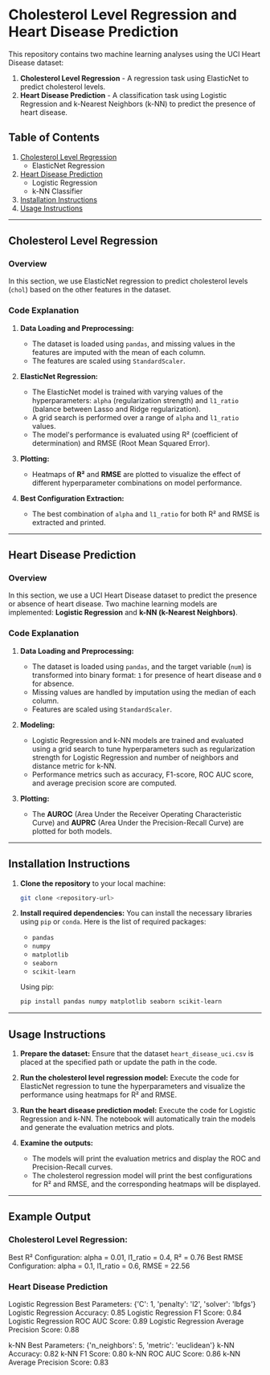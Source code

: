 # Cholesterol Level Regression and Heart Disease Prediction

This repository contains two machine learning analyses using the UCI Heart Disease dataset:
1. **Cholesterol Level Regression** - A regression task using ElasticNet to predict cholesterol levels.
2. **Heart Disease Prediction** - A classification task using Logistic Regression and k-Nearest Neighbors (k-NN) to predict the presence of heart disease.

## Table of Contents
1. [Cholesterol Level Regression](#cholesterol-level-regression)
    - ElasticNet Regression
2. [Heart Disease Prediction](#heart-disease-prediction)
    - Logistic Regression
    - k-NN Classifier
3. [Installation Instructions](#installation-instructions)
4. [Usage Instructions](#usage-instructions)

---

## Cholesterol Level Regression

### Overview
In this section, we use ElasticNet regression to predict cholesterol levels (`chol`) based on the other features in the dataset.

### Code Explanation
1. **Data Loading and Preprocessing:**
   - The dataset is loaded using `pandas`, and missing values in the features are imputed with the mean of each column.
   - The features are scaled using `StandardScaler`.

2. **ElasticNet Regression:**
   - The ElasticNet model is trained with varying values of the hyperparameters: `alpha` (regularization strength) and `l1_ratio` (balance between Lasso and Ridge regularization).
   - A grid search is performed over a range of `alpha` and `l1_ratio` values.
   - The model's performance is evaluated using R² (coefficient of determination) and RMSE (Root Mean Squared Error).

3. **Plotting:**
   - Heatmaps of **R²** and **RMSE** are plotted to visualize the effect of different hyperparameter combinations on model performance.

4. **Best Configuration Extraction:**
   - The best combination of `alpha` and `l1_ratio` for both R² and RMSE is extracted and printed.

---

## Heart Disease Prediction

### Overview
In this section, we use a UCI Heart Disease dataset to predict the presence or absence of heart disease. Two machine learning models are implemented: **Logistic Regression** and **k-NN (k-Nearest Neighbors)**.

### Code Explanation
1. **Data Loading and Preprocessing:**
   - The dataset is loaded using `pandas`, and the target variable (`num`) is transformed into binary format: `1` for presence of heart disease and `0` for absence.
   - Missing values are handled by imputation using the median of each column.
   - Features are scaled using `StandardScaler`.

2. **Modeling:**
   - Logistic Regression and k-NN models are trained and evaluated using a grid search to tune hyperparameters such as regularization strength for Logistic Regression and number of neighbors and distance metric for k-NN.
   - Performance metrics such as accuracy, F1-score, ROC AUC score, and average precision score are computed.
   
3. **Plotting:**
   - The **AUROC** (Area Under the Receiver Operating Characteristic Curve) and **AUPRC** (Area Under the Precision-Recall Curve) are plotted for both models.

---

## Installation Instructions

1. **Clone the repository** to your local machine:
    ```bash
    git clone <repository-url>
    ```

2. **Install required dependencies:**
   You can install the necessary libraries using `pip` or `conda`. Here is the list of required packages:
   - `pandas`
   - `numpy`
   - `matplotlib`
   - `seaborn`
   - `scikit-learn`
   
   Using pip:
    ```bash
    pip install pandas numpy matplotlib seaborn scikit-learn
    ```

---

## Usage Instructions

1. **Prepare the dataset:**
   Ensure that the dataset `heart_disease_uci.csv` is placed at the specified path or update the path in the code.

2. **Run the cholesterol level regression model:**
   Execute the code for ElasticNet regression to tune the hyperparameters and visualize the performance using heatmaps for R² and RMSE.

3. **Run the heart disease prediction model:**
   Execute the code for Logistic Regression and k-NN. The notebook will automatically train the models and generate the evaluation metrics and plots.

4. **Examine the outputs:**
   - The models will print the evaluation metrics and display the ROC and Precision-Recall curves.
   - The cholesterol regression model will print the best configurations for R² and RMSE, and the corresponding heatmaps will be displayed.

---

## Example Output

### Cholesterol Level Regression:


Best R² Configuration: alpha = 0.01, l1_ratio = 0.4, R² = 0.76
Best RMSE Configuration: alpha = 0.1, l1_ratio = 0.6, RMSE = 22.56

### Heart Disease Prediction 

Logistic Regression Best Parameters: {'C': 1, 'penalty': 'l2', 'solver': 'lbfgs'}
Logistic Regression Accuracy: 0.85
Logistic Regression F1 Score: 0.84
Logistic Regression ROC AUC Score: 0.89
Logistic Regression Average Precision Score: 0.88

k-NN Best Parameters: {'n_neighbors': 5, 'metric': 'euclidean'}
k-NN Accuracy: 0.82
k-NN F1 Score: 0.80
k-NN ROC AUC Score: 0.86
k-NN Average Precision Score: 0.83
